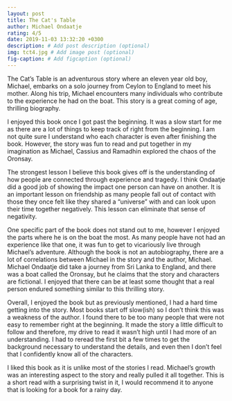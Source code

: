 ```yaml
---
layout: post
title: The Cat's Table
author: Michael Ondaatje
rating: 4/5
date: 2019-11-03 13:32:20 +0300
description: # Add post description (optional)
img: tct4.jpg # Add image post (optional)
fig-caption: # Add figcaption (optional)
---
```

The Cat’s Table is an adventurous story where an eleven year old boy, Michael, embarks on a solo journey from Ceylon to England to meet his mother. Along his trip, Michael encounters many individuals who contribute to the experience he had on the boat. This story is a great coming of age, thrilling biography. 

I enjoyed this book once I got past the beginning. It was a slow start for me as there are a lot of things to keep track of right from the beginning. I am not quite sure I understand who each character is even after finishing the book. However, the story was fun to read and put together in my imagination as Michael, Cassius and Ramadhin explored the chaos of the Oronsay. 

The strongest lesson I believe this book gives off is the understanding of how people are connected through experience and tragedy. I think Ondaatje did a good job of showing the impact one person can have on another. It is an important lesson on friendship as many people fall out of contact with those they once felt like they shared a “universe” with and can look upon their time together negatively. This lesson can eliminate that sense of negativity. 

One specific part of the book does not stand out to me, however I enjoyed the parts where he is on the boat the most. As many people have not had an experience like that one, it was fun to get to vicariously live through Michael’s adventure. Although the book is not an autobiography, there are a lot of correlations between Michael in the story and the author, Michael. Michael Ondaatje did take a journey from Sri Lanka to England, and there was a boat called the Oronsay, but he claims that the story and characters are fictional. I enjoyed that there can be at least some thought that a real person endured something similar to this thrilling story.

Overall, I enjoyed the book but as previously mentioned, I had a hard time getting into the story. Most books start off slow(ish) so I don’t think this was a weakness of the author. I found there to be too many people that were not easy to remember right at the beginning. It made the story a little difficult to follow and therefore, my drive to read it wasn’t high until I had more of an understanding. I had to reread the first bit a few times to get the background necessary to understand the details, and even then I don’t feel that I confidently know all of the characters. 

I liked this book as it is unlike most of the stories I read. Michael’s growth was an interesting aspect to the story and really pulled it all together. This is a short read with a surprising twist in it, I would recommend it to anyone that is looking for a book for a rainy day. 
